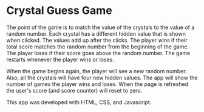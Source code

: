 # Crystal Guess Game

The point of the game is to match the value of the crystals to the value of a random number. Each crystal has a different hidden value that is shown when clicked. The values add up after the clicks. The player wins if their total score matches the random number from the beginning of the game. The player loses if their score goes above the random number. The game restarts whenever the player wins or loses.

When the game begins again, the player will see a new random number. Also, all the crystals will have four new hidden values. The app will show the number of games the player wins and loses. 
When the page is refreshed the user's score (and score counter) will reset to zero.

This app was developed with HTML, CSS, and Javascript.
